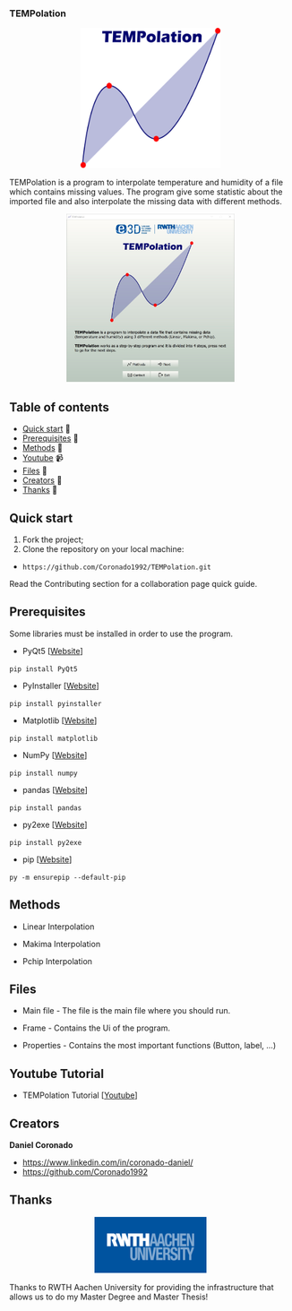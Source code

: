 ### TEMPolation
<p align="center">
  <a href="https://TEMPolation.io/">
    <img src="/img/logo/tempolation-logo.png" alt="TEMPolation" width="250" height="250">
  </a>
</p>

TEMPolation is a program to interpolate temperature and humidity of a file which contains missing values. The program give some statistic about the imported file and also interpolate the missing data with different methods.

<p align="center">
  <a href="https://TEMPolation.io/">
    <img src="/img/logo/03_Menu.jpg" alt="Menu" width="300" height="300">
  </a>
</p>

## Table of contents

- [Quick start](#quick-start) :seedling:
- [Prerequisites](#Prerequisites) :hammer:
- [Methods](#Methods) :triangular_ruler:
- [Youtube](#Youtube) :video_camera:
- [Files](#Files) :file_folder:
- [Creators](#creators) :space_invader:
- [Thanks](#thanks) :raised_hands:

## Quick start
1. Fork the project;
2. Clone the repository on your local machine:
- `https://github.com/Coronado1992/TEMPolation.git`

Read the Contributing section for a collaboration page quick guide.

## Prerequisites
Some libraries must be installed in order to use the program.

* PyQt5 [[Website](https://pypi.org/project/PyQt5/)]

`pip install PyQt5`
 
* PyInstaller [[Website](https://pypi.org/project/pyinstaller/)]

`pip install pyinstaller`

  * Matplotlib [[Website](https://pypi.org/project/matplotlib/)]

`pip install matplotlib`
  
  * NumPy [[Website](https://pypi.org/project/numpy/)]

`pip install numpy`
  
  * pandas [[Website](https://pypi.org/project/pandas/)]

`pip install pandas`
  
  * py2exe [[Website](https://pypi.org/project/py2exe/)]

`pip install py2exe`
  
  * pip [[Website](https://packaging.python.org/tutorials/installing-packages/)]

`py -m ensurepip --default-pip`
  
  
## Methods
- Linear Interpolation

- Makima Interpolation

- Pchip Interpolation

## Files
- Main file - The file is the main file where you should run.

- Frame - Contains the Ui of the program.

- Properties - Contains the most important functions (Button, label, ...)

## Youtube Tutorial

* TEMPolation Tutorial [[Youtube](https://youtu.be/7YrK9uBuNpY)]

## Creators
**Daniel Coronado**
- <https://www.linkedin.com/in/coronado-daniel/>
- <https://github.com/Coronado1992>

## Thanks
<p align="center">
  <a href="https://TEMPolation.io/">
    <img src="/img/logo/rwth.png" alt="RWTH Aachen" width="200" height="100">
  </a>
</p>
Thanks to RWTH Aachen University for providing the infrastructure that allows us to do my Master Degree and Master Thesis!
